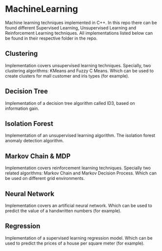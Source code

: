 
# MachineLearning

Machine learning techniques implemented in C++. In this repo there can be found different Supervised Learning, Unsupervised Learning and Reinforcement Learning techniques. All implementations listed below can be found in their respective folder in the repo.



## Clustering

Implementation covers unsupervised learning techniques. Specially, two clustering algorithms: KMeans and Fuzzy C Means. Which can be used to create clusters for mall customer and iris types (for example).

## Decision Tree

Implementation of a decision tree algorithm called ID3, based on information gain.

## Isolation Forest

Implementation of an unsupervised learning algorithm. The isolation forest anomaly detection algorithm.

## Markov Chain & MDP

Implementation covers reinforcement learning techniques. Specially two related algorithms: Markov Chain and Markov Decision Process. Which can be used on different grid environments.

## Neural Network

Implementation covers an artificial neural network. Which can  be used to predict the value of a handwritten numbers (for example).

## Regression

Implementation of a supervised learning regression model. Which can be used to predict the prices of a house per square meter (for example).
